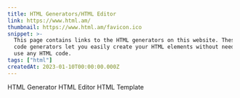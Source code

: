 ```yaml
---
title: HTML Generators/HTML Editor
link: https://www.html.am/
thumbnail: https://www.html.am/favicon.ico
snippet: >-
  This page contains links to the HTML generators on this website. These online
  code generators let you easily create your HTML elements without needing to
  use any HTML code.
tags: ["html"]
createdAt: 2023-01-10T00:00:00.000Z
---
```

HTML Generator
HTML Editor
HTML Template